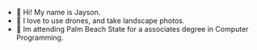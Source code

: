- 👋 Hi! My name is Jayson.
- 👀 I love to use drones, and take landscape photos.
- 🌱 Im attending Palm Beach State for a associates degree in Computer Programming.

<!---
Jaysonmars/Jaysonmars is a ✨ special ✨ repository because its `README.md` (this file) appears on your GitHub profile.
You can click the Preview link to take a look at your changes.
--->
